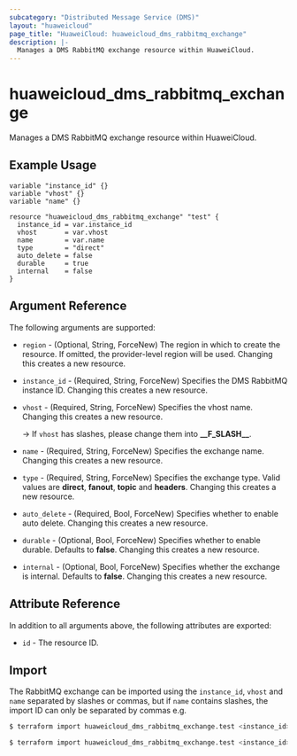 ```yaml
---
subcategory: "Distributed Message Service (DMS)"
layout: "huaweicloud"
page_title: "HuaweiCloud: huaweicloud_dms_rabbitmq_exchange"
description: |-
  Manages a DMS RabbitMQ exchange resource within HuaweiCloud.
---
```


# huaweicloud_dms_rabbitmq_exchange

Manages a DMS RabbitMQ exchange resource within HuaweiCloud.

## Example Usage

```hcl
variable "instance_id" {}
variable "vhost" {}
variable "name" {}

resource "huaweicloud_dms_rabbitmq_exchange" "test" {
  instance_id = var.instance_id
  vhost       = var.vhost
  name        = var.name
  type        = "direct"
  auto_delete = false
  durable     = true
  internal    = false
}
```

## Argument Reference

The following arguments are supported:

* `region` - (Optional, String, ForceNew) The region in which to create the resource.
  If omitted, the provider-level region will be used. Changing this creates a new resource.

* `instance_id` - (Required, String, ForceNew) Specifies the DMS RabbitMQ instance ID.
  Changing this creates a new resource.

* `vhost` - (Required, String, ForceNew) Specifies the vhost name. Changing this creates a new resource.
  
  -> If `vhost` has slashes, please change them into **\_\_F_SLASH\_\_**.

* `name` - (Required, String, ForceNew) Specifies the exchange name. Changing this creates a new resource.

* `type` - (Required, String, ForceNew) Specifies the exchange type. Valid values are **direct**, **fanout**, **topic**
  and **headers**. Changing this creates a new resource.

* `auto_delete` - (Required, Bool, ForceNew) Specifies whether to enable auto delete. Changing this creates a new resource.

* `durable` - (Optional, Bool, ForceNew) Specifies whether to enable durable. Defaults to **false**.
  Changing this creates a new resource.

* `internal` - (Optional, Bool, ForceNew) Specifies whether the exchange is internal. Defaults to **false**.
  Changing this creates a new resource.

## Attribute Reference

In addition to all arguments above, the following attributes are exported:

* `id` - The resource ID.

## Import

The RabbitMQ exchange can be imported using the `instance_id`, `vhost` and `name` separated by slashes or commas, but if
`name` contains slashes, the import ID can only be separated by commas e.g.

```bash
$ terraform import huaweicloud_dms_rabbitmq_exchange.test <instance_id>/<vhost>/<name>
```

```bash
$ terraform import huaweicloud_dms_rabbitmq_exchange.test <instance_id>,<vhost>,<name>
```
